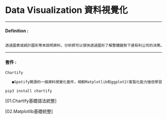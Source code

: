 # Data Visualization 資料視覺化

***
#### Definition :
```markdown

透過圖表或統計圖形等來說明資料，分析師可以很快透過圖形了解整體趨勢下達有利公司的決策。

```

***
#### 套件  :
```markdown
Chartify
   
   ●Spotify開源的一個資料視覺化套件，相較Matplotlib和ggplot2(客製化能力強但學習成本相對高)較易學!
```
``pip3 install chartify``

   [01.Chartify基礎語法統整]
   
   [02.Matplotlib基礎統整]
   
